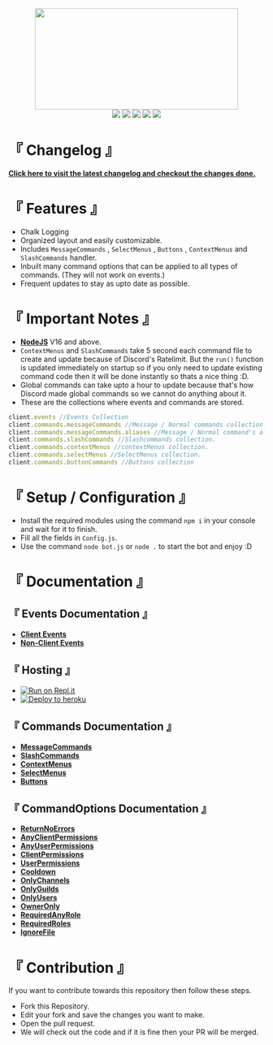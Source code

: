 <p align="center"><img src="https://media.discordapp.net/attachments/774290264764055582/890955909566722048/0001-8574372447_20210924_191019_0000.png" height=200 width=400><br>
<img src="https://img.shields.io/badge/version-5.0.2-05122A?style=for-the-badge">
<a href="https://discord.gg/zqySsESftt"><img src="https://img.shields.io/badge/discord-invite-5865f2?style=for-the-badge&logo=discord&logoColor=white"></a>
<img src="https://img.shields.io/github/issues/RileCraft/DiscordBot-Template.svg?style=for-the-badge">
<img src="https://img.shields.io/github/forks/RileCraft/DiscordBot-Template.svg?style=for-the-badge">
<img src="https://img.shields.io/github/stars/RileCraft/DiscordBot-Template.svg?style=for-the-badge"></p>

# 『 Changelog 』
[**Click here to visit the latest changelog and checkout the changes done.**](Documentation/Changelog.md)


# 『 Features 』
* Chalk Logging
* Organized layout and easily customizable.
* Includes `MessageCommands` , `SelectMenus` , `Buttons` , `ContextMenus` and `SlashCommands` handler.
* Inbuilt many command options that can be applied to all types of commands. (They will not work on events.)
* Frequent updates to stay as upto date as possible.

# 『 Important Notes 』
* [**NodeJS**](https://nodejs.org) V16 and above.
* `ContextMenus` and `SlashCommands` take 5 second each command file to create and update because of Discord's Ratelimit. But the `run()` function is updated immediately on startup so if you only need to update existing command code then it will be done instantly so thats a nice thing :D.
* Global commands can take upto a hour to update because that's how Discord made global commands so we cannot do anything about it.
* These are the collections where events and commands are stored.
```js
client.events //Events Collection
client.commands.messageCommands //Message / Normal commands collection.
client.commands.messageCommands.aliases //Message / Normal command's aliases.
client.commands.slashCommands //Slashcommands collection.
client.commands.contextMenus //contextMenus collection.
client.commands.selectMenus //SelectMenus collection.
client.commands.buttonCommands //Buttons collection
```

# 『 Setup / Configuration 』
* Install the required modules using the command `npm i` in your console and wait for it to finish.
* Fill all the fields in `Config.js`.
* Use the command `node bot.js` or `node .` to start the bot and enjoy :D

# 『 Documentation 』
## 『 Events Documentation 』
* [**Client Events**](Documentation/Events/ClientEvents.md)
* [**Non-Client Events**](Documentation/Events/CustomEvents.md)

## 『 Hosting 』
* [![Run on Repl.it](https://repl.it/badge/github/RileCraft/DiscordBot-Template)](https://repl.it/github/RileCraft/DiscordBot-Template.git)
* [![Deploy to heroku](https://www.herokucdn.com/deploy/button.png)](https://heroku.com/deploy?template=https://github.com/RileCraft/DiscordBot-Template.git/tree/Master)

## 『 Commands Documentation 』
* [**MessageCommands**](Documentation/Commands/MessageCommands.md)
* [**SlashCommands**](Documentation/Commands/SlashCommands.md)
* [**ContextMenus**](Documentation/Commands/ContextMenus.md)
* [**SelectMenus**](Documentation/Commands/SelectMenus.md)
* [**Buttons**](Documentation/Commands/ButtonCommands.md)

## 『 CommandOptions Documentation 』
* [**ReturnNoErrors**](Documentation/CommandOptions/ReturnNoErrors.md)
* [**AnyClientPermissions**](Documentation/CommandOptions/AnyClientPermissions.md)
* [**AnyUserPermissions**](Documentation/CommandOptions/AnyUserPermissions.md)
* [**ClientPermissions**](Documentation/CommandOptions/ClientPermissions.md)
* [**UserPermissions**](Documentation/CommandOptions/UserPermissions.md)
* [**Cooldown**](Documentation/CommandOptions/Cooldown.md)
* [**OnlyChannels**](Documentation/CommandOptions/OnlyChannels.md)
* [**OnlyGuilds**](Documentation/CommandOptions/OnlyGuilds.md)
* [**OnlyUsers**](Documentation/CommandOptions/OnlyUsers.md)
* [**OwnerOnly**](Documentation/CommandOptions/OwnerOnly.md)
* [**RequiredAnyRole**](Documentation/CommandOptions/RequiredAnyRole.md)
* [**RequiredRoles**](Documentation/CommandOptions/RequiredRoles.md)
* [**IgnoreFile**](Documentation/CommandOptions/IgnoreFile.md)

# 『 Contribution 』
If you want to contribute towards this repository then follow these steps.
* Fork this Repository.
* Edit your fork and save the changes you want to make.
* Open the pull request.
* We will check out the code and if it is fine then your PR will be merged.
